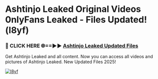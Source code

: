 # Ashtinjo Leaked Original Videos 0nlyFans Leaked - Files Updated! (l8yf)

<h3>🔴 CLICK HERE 🌐==►► <a href="https://tinyurl.com/ehrbuxhb" rel="nofollow">Ashtinjo Leaked Updated Files</a></h3>

Get Ashtinjo Leaked and all content. Now you can access all videos and pictures of Ashtinjo Leaked. New Updated Files 2025!

[![l8yf](https://i.imgur.com/lVYEuWS.gif)](https://tinyurl.com/ehrbuxhb)

